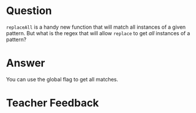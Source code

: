 # Question
`replaceAll` is a handy new function that will match all instances of a given pattern. But what is the regex that will allow `replace` to get *all* instances of a pattern?

# Answer
You can use the global flag to get all matches.

# Teacher Feedback